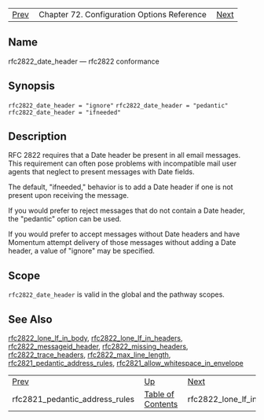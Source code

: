 |     |     |     |
| --- | --- | --- |
| [Prev](conf.ref.rfc2821_pedantic_address_rules)  | Chapter 72. Configuration Options Reference |  [Next](conf.ref.rfc2822_lone_lf_in_body) |

<a name="conf.ref.rfc2822_date_header"></a>
## Name

rfc2822_date_header — rfc2822 conformance

## Synopsis

`rfc2822_date_header = "ignore"`
`rfc2822_date_header = "pedantic"`
`rfc2822_date_header = "ifneeded"`

<a name="idp26158000"></a>
## Description

RFC 2822 requires that a Date header be present in all email messages. This requirement can often pose problems with incompatible mail user agents that neglect to present messages with Date fields.

The default, "ifneeded," behavior is to add a Date header if one is not present upon receiving the message.

If you would prefer to reject messages that do not contain a Date header, the "pedantic" option can be used.

If you would prefer to accept messages without Date headers and have Momentum attempt delivery of those messages without adding a Date header, a value of "ignore" may be specified.

<a name="idp26161760"></a>
## Scope

`rfc2822_date_header` is valid in the global and the pathway scopes.

<a name="idp26164032"></a>
## See Also

[rfc2822_lone_lf_in_body](conf.ref.rfc2822_lone_lf_in_body "rfc2822_lone_lf_in_body"), [rfc2822_lone_lf_in_headers](conf.ref.rfc2822_lone_lf_in_headers "rfc2822_lone_lf_in_headers"), [rfc2822_messageid_header](conf.ref.rfc2822_messageid_header "rfc2822_messageid_header"), [rfc2822_missing_headers](conf.ref.rfc2822_missing_headers "rfc2822_missing_headers"), [rfc2822_trace_headers](conf.ref.rfc2822_trace_headers "rfc2822_trace_headers"), [rfc2822_max_line_length](conf.ref.rfc2822_max_line_length "rfc2822_max_line_length"), [rfc2821_pedantic_address_rules](conf.ref.rfc2821_pedantic_address_rules "rfc2821_pedantic_address_rules"), [rfc2821_allow_whitespace_in_envelope](conf.ref.rfc2821_allow_whitespace_in_envelope "rfc2821_allow_whitespace_in_envelope")

|     |     |     |
| --- | --- | --- |
| [Prev](conf.ref.rfc2821_pedantic_address_rules)  | [Up](config.options.ref) |  [Next](conf.ref.rfc2822_lone_lf_in_body) |
| rfc2821_pedantic_address_rules  | [Table of Contents](index) |  rfc2822_lone_lf_in_body |

